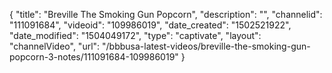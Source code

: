 {
    "title": "Breville The Smoking Gun Popcorn",
    "description": "",
    "channelid": "111091684",
    "videoid": "109986019",
    "date_created": "1502521922",
    "date_modified": "1504049172",
    "type": "captivate",
    "layout": "channelVideo",
    "url": "\/bbbusa-latest-videos\/breville-the-smoking-gun-popcorn-3-notes\/111091684-109986019"
}